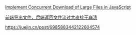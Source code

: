 [Implement Concurrent Download of Large Files in JavaScript](https://blog.bitsrc.io/implement-concurrent-download-of-large-files-in-javascript-4e94202c5373)

[前端导出文件，后端返回文件流过大直接干崩溃](https://blog.csdn.net/JHXL_/article/details/116144552)

https://juejin.cn/post/6985883442122604574

